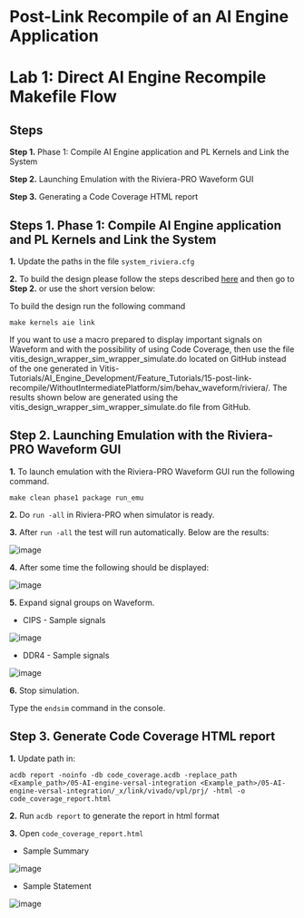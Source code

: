 # **Post-Link Recompile of an AI Engine Application**

# **Lab 1: Direct AI Engine Recompile Makefile Flow**

## **Steps**

**Step 1.** Phase 1: Compile AI Engine application and PL Kernels and Link the System

**Step 2.** Launching Emulation with the Riviera-PRO Waveform GUI

**Step 3.** Generating a Code Coverage HTML report

## **Steps 1.  Phase 1: Compile AI Engine application and PL Kernels and Link the System** 

  **1.** Update the paths in the file `system_riviera.cfg`

  **2.** To build the design please follow the steps described [here](https://github.com/Xilinx/Vitis-Tutorials/blob/2022.1/AI_Engine_Development/Feature_Tutorials/15-post-link-recompile/DirectRecompileMakefile_Flow.md) and then go to **Step 2.** or use the short version below:

  To build the design run the following command
  
  `make kernels aie link`
  
  If you want to use a macro prepared to display important signals on Waveform and with the possibility of using Code Coverage, then use the file vitis_design_wrapper_sim_wrapper_simulate.do located on GitHub instead of the one generated in Vitis-Tutorials/AI_Engine_Development/Feature_Tutorials/15-post-link-recompile/WithoutIntermediatePlatform/sim/behav_waveform/riviera/. The results shown below are generated using the vitis_design_wrapper_sim_wrapper_simulate.do file from GitHub.

## **Step 2.** Launching Emulation with the Riviera-PRO Waveform GUI

  **1.** To launch emulation with the Riviera-PRO Waveform GUI run the following command.  

  `make clean phase1 package run_emu`
  
  **2.** Do `run -all` in Riviera-PRO when simulator is ready.

  **3.** After `run -all` the test will run automatically. Below are the results: 

  ![image](https://github.com/maciejpasierbek/Riviera-PRO/assets/38097741/11c4ff92-5532-4a87-8037-63fd75d2a0b6)
  
  **4.** After some time the following should be displayed:

  ![image](https://github.com/maciejpasierbek/Riviera-PRO/assets/38097741/9706a16c-77d1-4c7b-aba1-9a30b2f7d597)

  **5.** Expand signal groups on Waveform.

  - CIPS - Sample signals

  ![image](https://github.com/maciejpasierbek/Riviera-PRO/assets/38097741/8ba1ac0a-426f-43b3-8615-7b892fe8d3aa)

  - DDR4 - Sample signals

  ![image](https://github.com/maciejpasierbek/Riviera-PRO/assets/38097741/7a7ab2c9-8471-4e48-a080-2215dbf4d13e)

  **6.** Stop simulation.

  Type the `endsim` command in the console.

## **Step 3.** Generate Code Coverage HTML report

  **1.** Update path in:
  
  `acdb report -noinfo -db code_coverage.acdb -replace_path <Example_path>/05-AI-engine-versal-integration <Example_path>/05-AI-engine-versal-integration/_x/link/vivado/vpl/prj/ -html -o code_coverage_report.html` 
  
  **2.** Run `acdb report` to generate the report in html format 
  
  **3.** Open `code_coverage_report.html`
  
  - Sample Summary
  
  ![image](https://github.com/maciejpasierbek/Riviera-PRO/assets/38097741/be1db294-20e3-4fdf-bf14-1b3c5d1cdbae)

  - Sample Statement

  ![image](https://github.com/maciejpasierbek/Riviera-PRO/assets/38097741/2f33c003-c366-4cdc-a8b2-b8f73b45b610)


  




